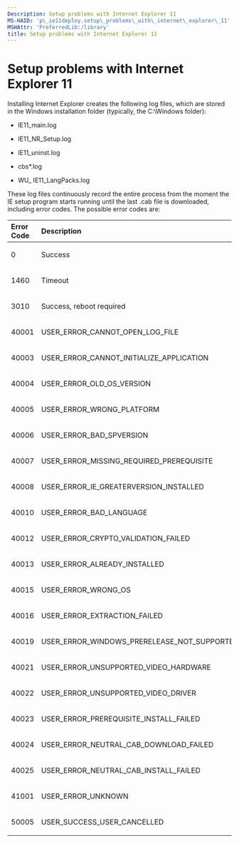 ```yaml
---
Description: Setup problems with Internet Explorer 11
MS-HAID: 'p\_ie11deploy.setup\_problems\_with\_internet\_explorer\_11'
MSHAttr: 'PreferredLib:/library'
title: Setup problems with Internet Explorer 11
---
```


# Setup problems with Internet Explorer 11


Installing Internet Explorer creates the following log files, which are stored in the Windows installation folder (typically, the C:\\Windows folder):

-   IE11\_main.log

-   IE11\_NR\_Setup.log

-   IE11\_uninst.log

-   cbs\*.log

-   WU\_ IE11\_LangPacks.log

These log files continuously record the entire process from the moment the IE setup program starts running until the last .cab file is downloaded, including error codes. The possible error codes are:

<table>
<colgroup>
<col width="50%" />
<col width="50%" />
</colgroup>
<thead>
<tr class="header">
<th align="left">Error Code</th>
<th align="left">Description</th>
</tr>
</thead>
<tbody>
<tr class="odd">
<td align="left"><p>0</p></td>
<td align="left"><p>Success</p></td>
</tr>
<tr class="even">
<td align="left"><p>1460</p></td>
<td align="left"><p>Timeout</p></td>
</tr>
<tr class="odd">
<td align="left"><p>3010</p></td>
<td align="left"><p>Success, reboot required</p></td>
</tr>
<tr class="even">
<td align="left"><p>40001</p></td>
<td align="left"><p>USER_ERROR_CANNOT_OPEN_LOG_FILE</p></td>
</tr>
<tr class="odd">
<td align="left"><p>40003</p></td>
<td align="left"><p>USER_ERROR_CANNOT_INITIALIZE_APPLICATION</p></td>
</tr>
<tr class="even">
<td align="left"><p>40004</p></td>
<td align="left"><p>USER_ERROR_OLD_OS_VERSION</p></td>
</tr>
<tr class="odd">
<td align="left"><p>40005</p></td>
<td align="left"><p>USER_ERROR_WRONG_PLATFORM</p></td>
</tr>
<tr class="even">
<td align="left"><p>40006</p></td>
<td align="left"><p>USER_ERROR_BAD_SPVERSION</p></td>
</tr>
<tr class="odd">
<td align="left"><p>40007</p></td>
<td align="left"><p>USER_ERROR_MISSING_REQUIRED_PREREQUISITE</p></td>
</tr>
<tr class="even">
<td align="left"><p>40008</p></td>
<td align="left"><p>USER_ERROR_IE_GREATERVERSION_INSTALLED</p></td>
</tr>
<tr class="odd">
<td align="left"><p>40010</p></td>
<td align="left"><p>USER_ERROR_BAD_LANGUAGE</p></td>
</tr>
<tr class="even">
<td align="left"><p>40012</p></td>
<td align="left"><p>USER_ERROR_CRYPTO_VALIDATION_FAILED</p></td>
</tr>
<tr class="odd">
<td align="left"><p>40013</p></td>
<td align="left"><p>USER_ERROR_ALREADY_INSTALLED</p></td>
</tr>
<tr class="even">
<td align="left"><p>40015</p></td>
<td align="left"><p>USER_ERROR_WRONG_OS</p></td>
</tr>
<tr class="odd">
<td align="left"><p>40016</p></td>
<td align="left"><p>USER_ERROR_EXTRACTION_FAILED</p></td>
</tr>
<tr class="even">
<td align="left"><p>40019</p></td>
<td align="left"><p>USER_ERROR_WINDOWS_PRERELEASE_NOT_SUPPORTED</p></td>
</tr>
<tr class="odd">
<td align="left"><p>40021</p></td>
<td align="left"><p>USER_ERROR_UNSUPPORTED_VIDEO_HARDWARE</p></td>
</tr>
<tr class="even">
<td align="left"><p>40022</p></td>
<td align="left"><p>USER_ERROR_UNSUPPORTED_VIDEO_DRIVER</p></td>
</tr>
<tr class="odd">
<td align="left"><p>40023</p></td>
<td align="left"><p>USER_ERROR_PREREQUISITE_INSTALL_FAILED</p></td>
</tr>
<tr class="even">
<td align="left"><p>40024</p></td>
<td align="left"><p>USER_ERROR_NEUTRAL_CAB_DOWNLOAD_FAILED</p></td>
</tr>
<tr class="odd">
<td align="left"><p>40025</p></td>
<td align="left"><p>USER_ERROR_NEUTRAL_CAB_INSTALL_FAILED</p></td>
</tr>
<tr class="even">
<td align="left"><p>41001</p></td>
<td align="left"><p>USER_ERROR_UNKNOWN</p></td>
</tr>
<tr class="odd">
<td align="left"><p>50005</p></td>
<td align="left"><p>USER_SUCCESS_USER_CANCELLED</p></td>
</tr>
</tbody>
</table>

 

 

 



